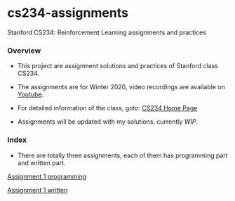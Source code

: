 # cs234-assignments
Stanford CS234: Reinforcement Learning assignments and practices

### Overview

- This project are assignment solutions and practices of Stanford class CS234.

- The assignments are for Winter 2020, video recordings are available on [Youtube](https://www.youtube.com/playlist?list=PLoROMvodv4rOSOPzutgyCTapiGlY2Nd8uv).

- For detailed information of the class, goto: [CS234 Home Page](https://web.stanford.edu/class/cs234/)

- Assignments will be updated with my solutions, currently *WIP*.

### Index

- There are totally three assignments, each of them has programming part and written part.

[Assignment 1 programming](/assignment1)

[Assignment 1 written](/assignment1_written)
